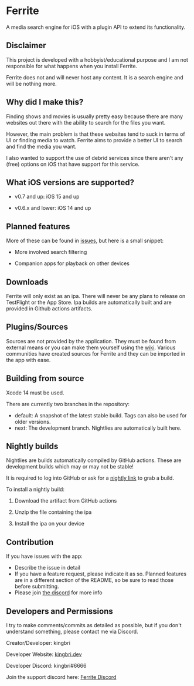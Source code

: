 # Ferrite

A media search engine for iOS with a plugin API to extend its functionality.  

## Disclaimer

This project is developed with a hobbyist/educational purpose and I am not responsible for what happens when you install Ferrite.

Ferrite does not and will never host any content. It is a search engine and will be nothing more.

## Why did I make this?

Finding shows and movies is usually pretty easy because there are many websites out there with the ability to search for the files you want.

However, the main problem is that these websites tend to suck in terms of UI or finding media to watch. Ferrite aims to provide a better UI to search and find the media you want.

I also wanted to support the use of debrid services since there aren't any (free) options on iOS that have support for this service.

## What iOS versions are supported?

- v0.7 and up: iOS 15 and up

- v0.6.x and lower: iOS 14 and up

## Planned features

More of these can be found in [issues](https://github.com/bdashore3/Ferrite/issues), but here is a small snippet:

- More involved search filtering

- Companion apps for playback on other devices

## Downloads

Ferrite will only exist as an ipa. There will never be any plans to release on TestFlight or the App Store. Ipa builds are automatically built and are provided in Github actions artifacts.

## Plugins/Sources

Sources are not provided by the application. They must be found from external means or you can make them yourself using the [wiki](https://github.com/bdashore3/Ferrite/wiki). Various communities have created sources for Ferrite and they can be imported in the app with ease.

## Building from source

Xcode 14 must be used.

There are currently two branches in the repository:

- default: A snapshot of the latest stable build. Tags can also be used for older versions.
- next: The development branch. Nightlies are automatically built here.

## Nightly builds

Nightlies are builds automatically compiled by GitHub actions. These are development builds which may or may not be stable!

It is required to log into GitHub or ask for a [nightly link](https://nightly.link/) to grab a build.

To install a nightly build:

1. Download the artifact from GitHub actions

2. Unzip the file containing the ipa

3. Install the ipa on your device

## Contribution

If you have issues with the app:

- Describe the issue in detail
- If you have a feature request, please indicate it as so. Planned features are in a different section of the README, so be sure to read those before submitting.
- Please join [the discord](https://discord.gg/sYQxnuD7Fj) for more info

## Developers and Permissions

I try to make comments/commits as detailed as possible, but if you don't understand something, please contact me via Discord.

Creator/Developer: kingbri

Developer Website: [kingbri.dev](https://kingbri.dev)

Developer Discord: kingbri#6666

Join the support discord here: [Ferrite Discord](https://discord.gg/sYQxnuD7Fj)
